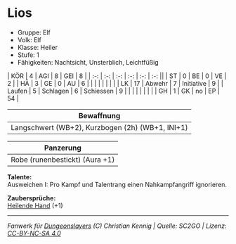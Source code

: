 # Lios  
- Gruppe: Elf  
- Volk: Elf  
- Klasse: Heiler  
- Stufe: 1  
- Fähigkeiten: Nachtsicht, Unsterblich, Leichtfüßig  


| KÖR    | 4  | AGI      | 8  | GEI        | 8  |
| :-: | :-: | :-: | :-: | :-: | :-: ||
| ST     | 0  | BE       | 0  | VE         | 2  |
| HÄ     | 3  | GE       | 0  | AU         | 6  |
|        |    |          |    |            |    |
| LK     | 17 | Abwehr   | 7  | Initiative | 9  |
| Laufen | 5  | Schlagen | 6  | Schiessen  | 9  |
|        |    |          |    |            |    |
| GH     | 1  | GK       | no | EP         | 54 |


| Bewaffnung |
| --- |
| Langschwert (WB+2), Kurzbogen (2h) (WB+1, INI+1) |


| Panzerung |
| --- |
| Robe (runenbestickt) (Aura +1) |


**Talente:**  
Ausweichen I: Pro Kampf und Talentrang einen Nahkampfangriff ignorieren.


**Zaubersprüche:**  
[Heilende Hand](/grw/zauber/heilende-hand.md) (+1)




___
*Fanwerk für [Dungeonslayers](https://www.dungeonslayers.net/) (C) Christian Kennig | Quelle: SC2GO | Lizenz: [CC-BY-NC-SA 4.0](https://creativecommons.org/licenses/by-nc-sa/4.0/deed.de)*